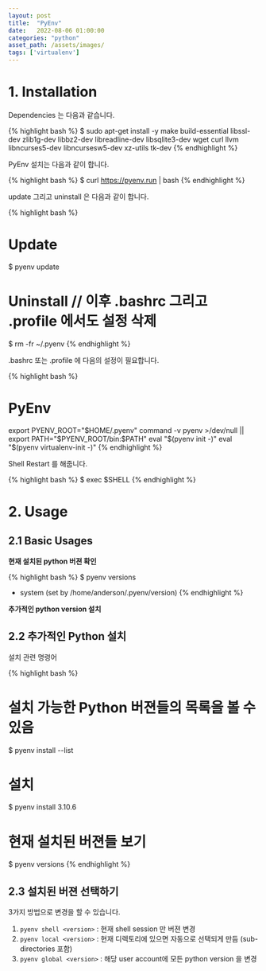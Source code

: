 ```yaml
---
layout: post
title:  "PyEnv"
date:   2022-08-06 01:00:00
categories: "python"
asset_path: /assets/images/
tags: ['virtualenv']
---
```


# 1. Installation 

Dependencies 는 다음과 같습니다.

{% highlight bash %}
$ sudo apt-get install -y make build-essential libssl-dev zlib1g-dev libbz2-dev libreadline-dev libsqlite3-dev wget curl llvm libncurses5-dev libncursesw5-dev xz-utils tk-dev
{% endhighlight %}

PyEnv 설치는 다음과 같이 합니다. 

{% highlight bash %}
$ curl https://pyenv.run | bash
{% endhighlight %}

update 그리고 uninstall 은 다음과 같이 합니다.

{% highlight bash %}
# Update
$ pyenv update

# Uninstall // 이후 .bashrc 그리고 .profile 에서도 설정 삭제
$ rm -fr ~/.pyenv
{% endhighlight %}

.bashrc 또는 .profile 에 다음의 설정이 필요합니다.

{% highlight bash %}
# PyEnv
export PYENV_ROOT="$HOME/.pyenv"
command -v pyenv >/dev/null || export PATH="$PYENV_ROOT/bin:$PATH"
eval "$(pyenv init -)"
eval "$(pyenv virtualenv-init -)"
{% endhighlight %}

Shell Restart 를 해줍니다. 

{% highlight bash %}
$ exec $SHELL
{% endhighlight %}

# 2. Usage

## 2.1 Basic Usages

**현재 설치된 python 버젼 확인**

{% highlight bash %}
$ pyenv versions
* system (set by /home/anderson/.pyenv/version)
{% endhighlight %}

**추가적인 python version 설치**

## 2.2 추가적인 Python 설치

설치 관련 명령어

{% highlight bash %}
# 설치 가능한 Python 버젼들의 목록을 볼 수 있음
$ pyenv install --list 

# 설치
$ pyenv install 3.10.6

# 현재 설치된 버젼들 보기
$ pyenv versions
{% endhighlight %}

## 2.3 설치된 버젼 선택하기

3가지 방법으로 변경을 할 수 있습니다. 

1. `pyenv shell <version>` : 현재 shell session 만 버젼 변경
2. `pyenv local <version>` : 현재 디렉토리에 있으면 자동으로 선택되게 만듬 (sub-directories 포함)
3. `pyenv global <version>` : 해당 user account에 모든 python version 을 변경

## 
